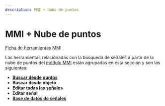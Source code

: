 ```yaml
---
description: MMI + Nube de puntos
---
```


# MMI + Nube de puntos

[Ficha de herramientas MMI](../../fichas-de-herramientas/ficha-de-herramientas-mmi.md)

Las herramientas relacionadas con la búsqueda de señales a partir de la nube de puntos del [módulo MMI](../) están agrupadas en esta sección y son las siguientes:

* ****[**Buscar desde puntos**](buscar-senales-desde-puntos.md)****
* **Buscar desde objeto**
* ****[**Editar todas las señales**](editar-todas-las-senales.md)****
* **Editar señal**
* ****[**Base de datos de señales**](base-de-datos-de-senales.md)****
